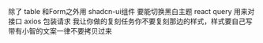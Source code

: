 除了 table 和Form之外用 shadcn-ui组件
要能切换黑白主题
react query 用来对接口
axios 包装请求
我让你做的复刻任务你不要复刻那边的样式，样式要自己写
带有小智的文案一律不要拷贝过来